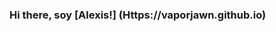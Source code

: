 ### Hi there, soy [Alexis!] (Https://vaporjawn.github.io) 

<!--
**Melones5/Melones5** is a ✨ _special_ ✨ repository because its `README.md` (this file) appears on your GitHub profile.

Here are some ideas to get you started:

->


** Idiomas y herramientas: **  

< code > < img  height = "20"  src = " https://raw.githubusercontent.com/github/explore/80688e429a7d4ef2fca1e82350fe8e3517d3494d/topics/javascript/javascript.png " > </ code >

< code > < img  height = "20"  src = " https://raw.githubusercontent.com/github/explore/80688e429a7d4ef2fca1e82350fe8e3517d3494d/topics/vue/vue.png " > </ code >

< code > < img  height = "20"  src = " https://raw.githubusercontent.com/github/explore/80688e429a7d4ef2fca1e82350fe8e3517d3494d/topics/react/react.png " > </ code >

< code > < img  height = "20"  src = " https://raw.githubusercontent.com/github/explore/80688e429a7d4ef2fca1e82350fe8e3517d3494d/topics/nodejs/nodejs.png " > </ code >

< code > < img  height = "20"  src = " https://raw.githubusercontent.com/github/explore/80688e429a7d4ef2fca1e82350fe8e3517d3494d/topics/cpp/cpp.png " > </ code >

< code > < img  height = "20"  src = " https://raw.githubusercontent.com/github/explore/80688e429a7d4ef2fca1e82350fe8e3517d3494d/topics/python/python.png " > </ code >

< code > < img  height = "20"  src = " https://raw.githubusercontent.com/github/explore/80688e429a7d4ef2fca1e82350fe8e3517d3494d/topics/mysql/mysql.png " > </ code >

< code > < img  height = "20"  src = " https://raw.githubusercontent.com/github/explore/80688e429a7d4ef2fca1e82350fe8e3517d3494d/topics/git/git.png " > </ code >

< code > < img  height = "20"  src = " https://raw.githubusercontent.com/github/explore/80688e429a7d4ef2fca1e82350fe8e3517d3494d/topics/terminal/terminal.png " > </ code >

